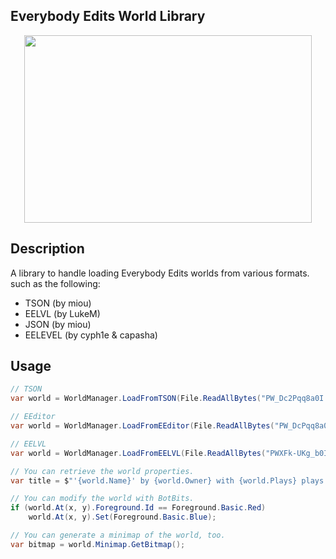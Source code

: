 ## Everybody Edits World Library

<p align="center">
  <img width="460" height="300" src="https://i.imgur.com/SSU2oxl.png">
</p>

## Description
A library to handle loading Everybody Edits worlds from various formats. such as the following:
- TSON    (by miou)
- EELVL   (by LukeM)
- JSON    (by miou)
- EELEVEL (by cyph1e & capasha)

## Usage
```csharp
// TSON
var world = WorldManager.LoadFromTSON(File.ReadAllBytes("PW_Dc2Pqq8a0I.tson"));

// EEditor
var world = WorldManager.LoadFromEEditor(File.ReadAllBytes("PW_DcPqq8a0I.eelevel"), EELevelVersion.V6);

// EELVL
var world = WorldManager.LoadFromEELVL(File.ReadAllBytes("PWXFk-UKg_b0I.eelvl"));

// You can retrieve the world properties.
var title = $"'{world.Name}' by {world.Owner} with {world.Plays} plays.";

// You can modify the world with BotBits.
if (world.At(x, y).Foreground.Id == Foreground.Basic.Red)
    world.At(x, y).Set(Foreground.Basic.Blue);

// You can generate a minimap of the world, too.
var bitmap = world.Minimap.GetBitmap();
```

